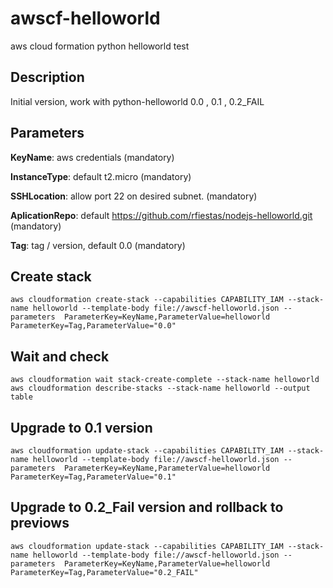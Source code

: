 # awscf-helloworld
aws cloud formation python helloworld test

## Description

Initial version, work with python-helloworld 0.0 , 0.1 , 0.2_FAIL

## Parameters

**KeyName**: aws credentials (mandatory)

**InstanceType**: default t2.micro (mandatory)

**SSHLocation**: allow port 22 on desired subnet.  (mandatory)

**AplicationRepo**: default https://github.com/rfiestas/nodejs-helloworld.git  (mandatory)

**Tag**: tag / version, default 0.0 (mandatory)

 
## Create stack
```
aws cloudformation create-stack --capabilities CAPABILITY_IAM --stack-name helloworld --template-body file://awscf-helloworld.json --parameters  ParameterKey=KeyName,ParameterValue=helloworld  ParameterKey=Tag,ParameterValue="0.0"
```
## Wait and check

```
aws cloudformation wait stack-create-complete --stack-name helloworld
aws cloudformation describe-stacks --stack-name helloworld --output table
```
 
## Upgrade to 0.1 version

```
aws cloudformation update-stack --capabilities CAPABILITY_IAM --stack-name helloworld --template-body file://awscf-helloworld.json --parameters  ParameterKey=KeyName,ParameterValue=helloworld  ParameterKey=Tag,ParameterValue="0.1"
``` 

## Upgrade to 0.2_Fail version and rollback to previows

```
aws cloudformation update-stack --capabilities CAPABILITY_IAM --stack-name helloworld --template-body file://awscf-helloworld.json --parameters  ParameterKey=KeyName,ParameterValue=helloworld  ParameterKey=Tag,ParameterValue="0.2_FAIL"
``` 
